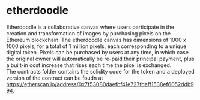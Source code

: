 # etherdoodle
  Etherdoodle is a collaborative canvas where users participate in the creation and transformation of images by purchasing pixels on the Ethereum blockchain. The etherdoodle canvas has dimensions of 1000 x 1000 pixels, for a total of 1 million pixels, each corresponding to a unique digital token. Pixels can be purchased by users at any time, in which case the original owner will automatically be re-paid their principal payment, plus a built-in cost increase that rises each time the pixel is exchanged.
<br>  The contracts folder contains the solidity code for the token and a deployed version of the contract can be foudn at https://etherscan.io/address/0x7f53080daefbf41e727fdaff1538ef6052ddb994.
  
